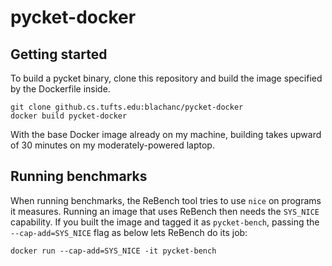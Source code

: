 # pycket-docker

## Getting started

To build a pycket binary, clone this repository and build the image
specified by the Dockerfile inside.

```
git clone github.cs.tufts.edu:blachanc/pycket-docker
docker build pycket-docker
```

With the base Docker image already on my machine, building takes
upward of 30 minutes on my moderately-powered laptop.

## Running benchmarks

When running benchmarks, the ReBench tool tries to use `nice` on
programs it measures. Running an image that uses ReBench then needs
the `SYS_NICE` capability. If you built the image and tagged it as
`pycket-bench`, passing the `--cap-add=SYS_NICE` flag as below lets
ReBench do its job:

```
docker run --cap-add=SYS_NICE -it pycket-bench
```
